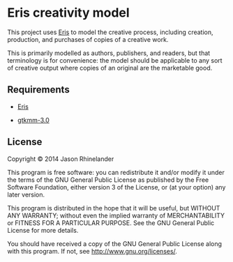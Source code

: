 # Eris creativity model

This project uses [Eris](https://github.com/erisproject/eris) to model the
creative process, including creation, production, and purchases of copies of a
creative work.

This is primarily modelled as authors, publishers, and readers, but that
terminology is for convenience: the model should be applicable to any sort of
creative output where copies of an original are the marketable good.

## Requirements

- [Eris](https://github.com/erisproject/eris)

- [gtkmm-3.0](http://www.gtkmm.org)

## License

Copyright © 2014 Jason Rhinelander

This program is free software: you can redistribute it and/or modify
it under the terms of the GNU General Public License as published by
the Free Software Foundation, either version 3 of the License, or
(at your option) any later version.

This program is distributed in the hope that it will be useful,
but WITHOUT ANY WARRANTY; without even the implied warranty of
MERCHANTABILITY or FITNESS FOR A PARTICULAR PURPOSE.  See the
GNU General Public License for more details.

You should have received a copy of the GNU General Public License
along with this program.  If not, see <http://www.gnu.org/licenses/>.

